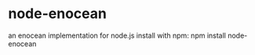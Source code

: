 # node-enocean
an enocean implementation for node.js
install with npm:
    npm install node-enocean
